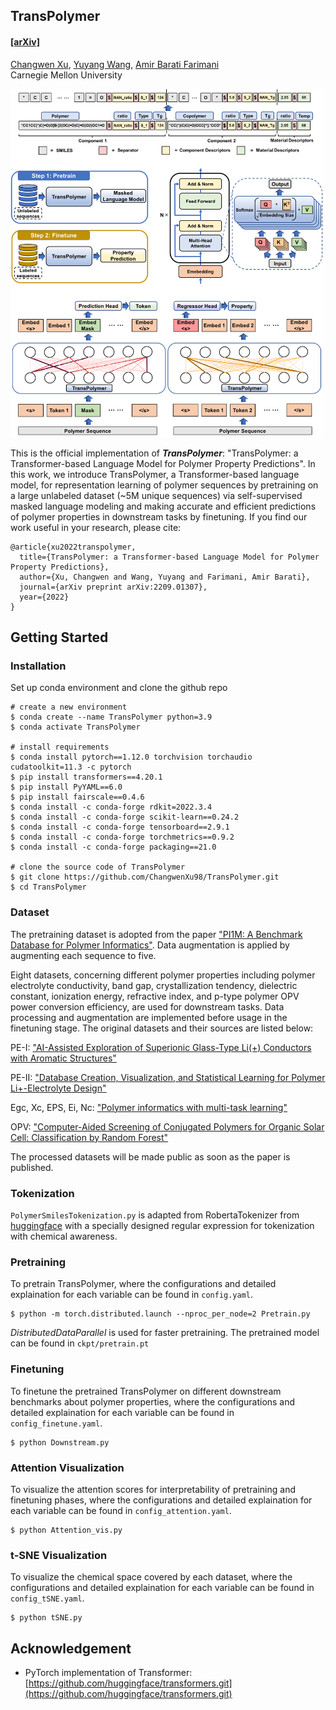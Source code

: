 ## TransPolymer ##

#### [[arXiv]](https://arxiv.org/abs/2209.01307) </br>
[Changwen Xu](https://github.com/ChangwenXu98), [Yuyang Wang](https://yuyangw.github.io/), [Amir Barati Farimani](https://www.meche.engineering.cmu.edu/directory/bios/barati-farimani-amir.html) </br>
Carnegie Mellon University </br>

<img src="figs/pipeline.png" width="500">

This is the official implementation of <strong><em>TransPolymer</em></strong>: "TransPolymer: a Transformer-based Language Model for Polymer Property Predictions". In this work, we introduce TransPolymer, a Transformer-based language model, for representation learning of polymer sequences by pretraining on a large unlabeled dataset (~5M unique sequences) via self-supervised masked language modeling and making accurate and efficient predictions of polymer properties in downstream tasks by finetuning. If you find our work useful in your research, please cite:
```
@article{xu2022transpolymer,
  title={TransPolymer: a Transformer-based Language Model for Polymer Property Predictions},
  author={Xu, Changwen and Wang, Yuyang and Farimani, Amir Barati},
  journal={arXiv preprint arXiv:2209.01307},
  year={2022}
}
```

## Getting Started

### Installation

Set up conda environment and clone the github repo

```
# create a new environment
$ conda create --name TransPolymer python=3.9
$ conda activate TransPolymer

# install requirements
$ conda install pytorch==1.12.0 torchvision torchaudio cudatoolkit=11.3 -c pytorch
$ pip install transformers==4.20.1
$ pip install PyYAML==6.0
$ pip install fairscale==0.4.6
$ conda install -c conda-forge rdkit=2022.3.4
$ conda install -c conda-forge scikit-learn==0.24.2
$ conda install -c conda-forge tensorboard==2.9.1
$ conda install -c conda-forge torchmetrics==0.9.2
$ conda install -c conda-forge packaging==21.0

# clone the source code of TransPolymer
$ git clone https://github.com/ChangwenXu98/TransPolymer.git
$ cd TransPolymer
```

### Dataset

The pretraining dataset is adopted from the paper ["PI1M: A Benchmark Database for Polymer Informatics"](https://pubs.acs.org/doi/10.1021/acs.jcim.0c00726). Data augmentation is applied by augmenting each sequence to five.

Eight datasets, concerning different polymer properties including polymer electrolyte conductivity, band gap, crystallization tendency, dielectric constant, ionization energy, refractive index, and p-type polymer OPV power conversion efficiency, are used for downstream tasks. Data processing and augmentation are implemented before usage in the finetuning stage. The original datasets and their sources are listed below:

PE-I: ["AI-Assisted Exploration of Superionic Glass-Type Li(+) Conductors with Aromatic Structures"](https://pubs.acs.org/doi/10.1021/jacs.9b11442)

PE-II: ["Database Creation, Visualization, and Statistical Learning for Polymer Li+-Electrolyte Design"](https://pubs.acs.org/doi/full/10.1021/acs.chemmater.0c04767)

Egc, Xc, EPS, Ei, Nc: ["Polymer informatics with multi-task learning"](https://www.sciencedirect.com/science/article/pii/S2666389921000581)

OPV: ["Computer-Aided Screening of Conjugated Polymers for Organic Solar Cell: Classification by Random Forest"](https://pubs.acs.org/doi/10.1021/acs.jpclett.8b00635)

The processed datasets will be made public as soon as the paper is published.

### Tokenization
`PolymerSmilesTokenization.py` is adapted from RobertaTokenizer from [huggingface](https://github.com/huggingface/transformers/tree/v4.21.2) with a specially designed regular expression for tokenization with chemical awareness.

### Pretraining
To pretrain TransPolymer, where the configurations and detailed explaination for each variable can be found in `config.yaml`.
```
$ python -m torch.distributed.launch --nproc_per_node=2 Pretrain.py
```
<em>DistributedDataParallel</em> is used for faster pretraining. The pretrained model can be found in `ckpt/pretrain.pt`

### Finetuning
To finetune the pretrained TransPolymer on different downstream benchmarks about polymer properties, where the configurations and detailed explaination for each variable can be found in `config_finetune.yaml`.
```
$ python Downstream.py
```

### Attention Visualization
To visualize the attention scores for interpretability of pretraining and finetuning phases, where the configurations and detailed explaination for each variable can be found in `config_attention.yaml`.
```
$ python Attention_vis.py
```

### t-SNE Visualization
To visualize the chemical space covered by each dataset, where the configurations and detailed explaination for each variable can be found in `config_tSNE.yaml`.
```
$ python tSNE.py
```

## Acknowledgement
- PyTorch implementation of Transformer: [https://github.com/huggingface/transformers.git](https://github.com/huggingface/transformers.git)
